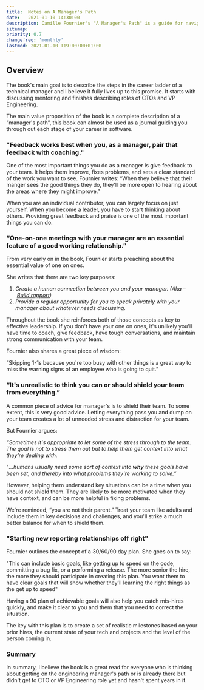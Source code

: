 ```yaml
---
title:  Notes on A Manager's Path
date:   2021-01-10 14:30:00
description: Camille Fournier's "A Manager's Path" is a guide for navigating the technical career ladder
sitemap:
priority: 0.7
changefreq: 'monthly'
lastmod: 2021-01-10 T19:00:00+01:00
---
```


## Overview

The book's main goal is to describe the steps in the career ladder of a technical manager and I believe it fully lives up to this promise. It starts with discussing mentoring and finishes describing roles of CTOs and VP Engineering.

The main value proposition of the book is a complete description of a “manager's path”, this book can almost be used as a journal guiding you through out each stage of your career in software.


### "Feedback works best when you, as a manager, pair that feedback with coaching."

One of the most important things you do as a manager is give feedback to your team. It helps them improve, fixes problems, and sets a clear standard of the work you want to see. Fournier writes: “When they believe that their manger sees the good things they do, they'll be more open to hearing about the areas where they might improve.”

When you are an individual contributor, you can largely focus on just yourself. When you become a leader, you have to start thinking about others. Providing great feedback and praise is one of the most important things you can do.

### “One-on-one meetings with your manager are an essential feature of a good working relationship.”

From very early on in the book, Fournier starts preaching about the essential value of one on ones.

She writes that there are two key purposes:

1. *Create a human connection between you and your manager. (Aka – [Build rapport](https://getlighthouse.com/blog/build-rapport/))*
2. *Provide a regular opportunity for you to speak privately with your manager about whatever needs discussing.*

Throughout the book she reinforces both of those concepts as key to effective leadership. If you don't have your one on ones, it's unlikely you'll have time to coach, give feedback, have tough conversations, and maintain strong communication with your team.

Fournier also shares a great piece of wisdom:

“Skipping 1-1s because you're too busy with other things is a great way to miss the warning signs of an employee who is going to quit.”

### “It's unrealistic to think you can or should shield your team from everything.”

A common piece of advice for manager's is to shield their team. To some extent, this is very good advice. Letting everything pass you and dump on your team creates a lot of unneeded stress and distraction for your team.

But Fournier argues:

*“Sometimes it's appropriate to let some of the stress through to the team. The goal is not to stress them out but to help them get context into what they're dealing with.*

"*…humans usually need some sort of context into **why** these goals have been set, and thereby into what problems they're working to solve.”*

However, helping them understand key situations can be a time when you should not shield them. They are likely to be more motivated when they have context, and can be more helpful in fixing problems.

We're reminded, “you are not their parent.” Treat your team like adults and include them in key decisions and challenges, and you'll strike a much better balance for when to shield them.

### "Starting new reporting relationships off right"

Fournier outlines the concept of a 30/60/90 day plan. She goes on to say:

"This can include basic goals, like getting up to speed on the code, committing a bug fix, or a performing a release. The more senior the hire, the more they should participate in creating this plan. You want them to have clear goals that will show whether they'll learning the right things as the get up to speed"

Having a 90 plan of achievable goals will also help you catch mis-hires quickly, and make it clear to you and them that you need to correct the situation.

The key with this plan is to create a set of realistic milestones based on your prior hires, the current state of your tech and projects and the level of the person coming in.

### Summary

In summary, I believe the book is a great read for everyone who is thinking about getting on the engineering manager's path or is already there but didn't get to CTO or VP Engineering role yet and hasn't spent years in it.